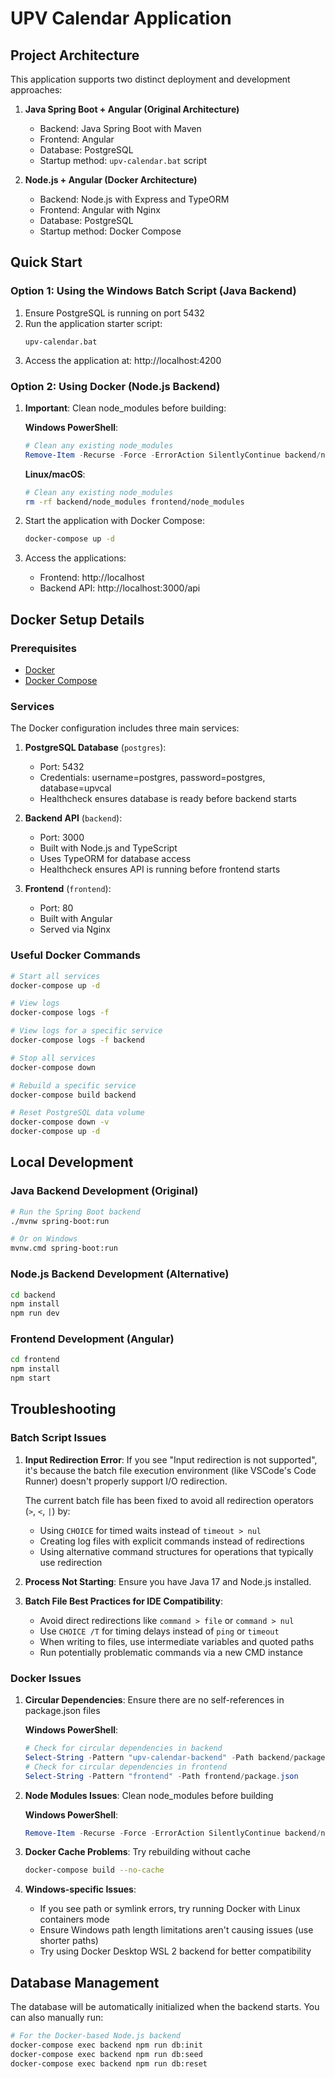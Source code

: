 # UPV Calendar Application

## Project Architecture

This application supports two distinct deployment and development approaches:

1. **Java Spring Boot + Angular (Original Architecture)**
   - Backend: Java Spring Boot with Maven
   - Frontend: Angular
   - Database: PostgreSQL
   - Startup method: `upv-calendar.bat` script

2. **Node.js + Angular (Docker Architecture)**
   - Backend: Node.js with Express and TypeORM
   - Frontend: Angular with Nginx
   - Database: PostgreSQL
   - Startup method: Docker Compose

## Quick Start

### Option 1: Using the Windows Batch Script (Java Backend)

1. Ensure PostgreSQL is running on port 5432
2. Run the application starter script:
   ```
   upv-calendar.bat
   ```
3. Access the application at: http://localhost:4200

### Option 2: Using Docker (Node.js Backend)

1. **Important**: Clean node_modules before building:

   **Windows PowerShell**:
   ```powershell
   # Clean any existing node_modules
   Remove-Item -Recurse -Force -ErrorAction SilentlyContinue backend/node_modules, frontend/node_modules
   ```

   **Linux/macOS**:
   ```bash
   # Clean any existing node_modules
   rm -rf backend/node_modules frontend/node_modules
   ```

2. Start the application with Docker Compose:
   ```bash
   docker-compose up -d
   ```

3. Access the applications:
   - Frontend: http://localhost
   - Backend API: http://localhost:3000/api

## Docker Setup Details

### Prerequisites

- [Docker](https://docs.docker.com/get-docker/)
- [Docker Compose](https://docs.docker.com/compose/install/)

### Services

The Docker configuration includes three main services:

1. **PostgreSQL Database** (`postgres`):
   - Port: 5432
   - Credentials: username=postgres, password=postgres, database=upvcal
   - Healthcheck ensures database is ready before backend starts

2. **Backend API** (`backend`):
   - Port: 3000
   - Built with Node.js and TypeScript
   - Uses TypeORM for database access
   - Healthcheck ensures API is running before frontend starts

3. **Frontend** (`frontend`):
   - Port: 80
   - Built with Angular
   - Served via Nginx

### Useful Docker Commands

```bash
# Start all services
docker-compose up -d

# View logs
docker-compose logs -f

# View logs for a specific service
docker-compose logs -f backend

# Stop all services
docker-compose down

# Rebuild a specific service
docker-compose build backend

# Reset PostgreSQL data volume
docker-compose down -v
docker-compose up -d
```

## Local Development

### Java Backend Development (Original)
```bash
# Run the Spring Boot backend
./mvnw spring-boot:run

# Or on Windows
mvnw.cmd spring-boot:run
```

### Node.js Backend Development (Alternative)
```bash
cd backend
npm install
npm run dev
```

### Frontend Development (Angular)
```bash
cd frontend
npm install
npm start
```

## Troubleshooting

### Batch Script Issues

1. **Input Redirection Error**: If you see "Input redirection is not supported", it's because the batch file execution environment (like VSCode's Code Runner) doesn't properly support I/O redirection.
   
   The current batch file has been fixed to avoid all redirection operators (`>`, `<`, `|`) by:
   - Using `CHOICE` for timed waits instead of `timeout > nul`
   - Creating log files with explicit commands instead of redirections
   - Using alternative command structures for operations that typically use redirection
   
2. **Process Not Starting**: Ensure you have Java 17 and Node.js installed.

3. **Batch File Best Practices for IDE Compatibility**:
   - Avoid direct redirections like `command > file` or `command > nul`
   - Use `CHOICE /T` for timing delays instead of `ping` or `timeout`
   - When writing to files, use intermediate variables and quoted paths
   - Run potentially problematic commands via a new CMD instance

### Docker Issues

1. **Circular Dependencies**: Ensure there are no self-references in package.json files

   **Windows PowerShell**:
   ```powershell
   # Check for circular dependencies in backend
   Select-String -Pattern "upv-calendar-backend" -Path backend/package.json
   # Check for circular dependencies in frontend
   Select-String -Pattern "frontend" -Path frontend/package.json
   ```

2. **Node Modules Issues**: Clean node_modules before building

   **Windows PowerShell**:
   ```powershell
   Remove-Item -Recurse -Force -ErrorAction SilentlyContinue backend/node_modules, frontend/node_modules
   ```

3. **Docker Cache Problems**: Try rebuilding without cache
   ```bash
   docker-compose build --no-cache
   ```

4. **Windows-specific Issues**: 
   - If you see path or symlink errors, try running Docker with Linux containers mode
   - Ensure Windows path length limitations aren't causing issues (use shorter paths)
   - Try using Docker Desktop WSL 2 backend for better compatibility

## Database Management

The database will be automatically initialized when the backend starts. You can also manually run:

```bash
# For the Docker-based Node.js backend
docker-compose exec backend npm run db:init
docker-compose exec backend npm run db:seed
docker-compose exec backend npm run db:reset
``` 